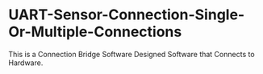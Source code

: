 # UART-Sensor-Connection-Single-Or-Multiple-Connections
This is a Connection Bridge Software Designed Software that Connects to Hardware. 
